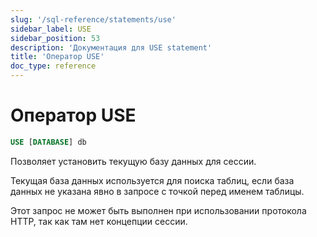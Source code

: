 ```yaml
---
slug: '/sql-reference/statements/use'
sidebar_label: USE
sidebar_position: 53
description: 'Документация для USE statement'
title: 'Оператор USE'
doc_type: reference
---
```

# Оператор USE

```sql
USE [DATABASE] db
```

Позволяет установить текущую базу данных для сессии.

Текущая база данных используется для поиска таблиц, если база данных не указана явно в запросе с точкой перед именем таблицы.

Этот запрос не может быть выполнен при использовании протокола HTTP, так как там нет концепции сессии.